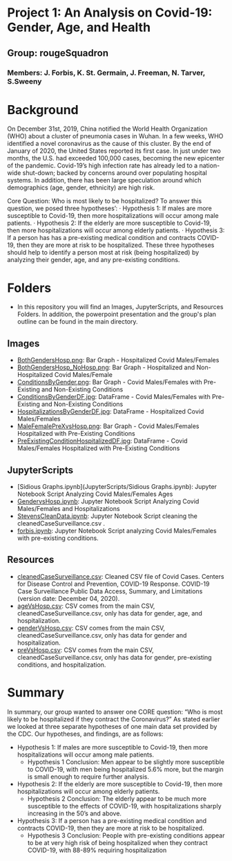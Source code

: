 # Project 1: An Analysis on Covid-19: Gender, Age, and Health

## Group: rougeSquadron
### Members: J. Forbis, K. St. Germain, J. Freeman, N. Tarver, S.Sweeny


# Background

On December 31st, 2019, China notified the World Health Organization (WHO) about a cluster of pneumonia cases in Wuhan. In a few weeks, WHO identified a novel coronavirus as the cause of this cluster. By the end of January of 2020, the United States reported its first case. In just under two months, the U.S. had exceeded 100,000 cases, becoming the new epicenter of the pandemic. Covid-19’s high infection rate has already led to a nation-wide shut-down; backed by concerns around over populating hospital systems. In addition, there has been large speculation around which demographics (age, gender, ethnicity) are high risk.

Core Question:
Who is most likely to be hospitalized?
To answer this question, we posed three hypotheses’:
·     Hypothesis 1: If males are more susceptible to Covid-19, then more hospitalizations will occur among male patients.
·     Hypothesis 2: If the elderly are more susceptible to Covid-19, then more hospitalizations will occur among elderly patients.
·     Hypothesis 3: If a person has has a pre-existing medical condition and contracts COVID-19, then they are more at risk to be hospitalized.
These three hypotheses should help to identify a person most at risk (being hospitalized) by analyzing their gender, age, and any pre-existing conditions.


# Folders
* In this repository you will find an Images, JupyterScripts, and Resources Folders. In addition, the powerpoint presentation and the group's plan outline can be found in the main directory.  

## Images

   * [BothGendersHosp.png](Images/BothGendersHosp.png): Bar Graph - Hospitalized Covid Males/Females
   * [BothGendersHosp_NoHosp.png](Images/BothGendersHosp_NoHosp.png): Bar Graph - Hospitalized and Non-Hospitalized Covid Males/Female
   * [ConditionsByGender.png](Images/ConditionsByGender.png): Bar Graph - Covid Males/Females with Pre-Existing and Non-Existing Conditions
   * [ConditionsByGenderDF.jpg](Images/ConditionsByGenderDF.jpg): DataFrame - Covid Males/Females with Pre-Existing and Non-Existing Conditions
   * [HospitalizationsByGenderDF.jpg](Images/HospitalizationsByGenderDF.jpg): DataFrame - Hospitalized Covid Males/Females
   * [MaleFemalePreXvsHosp.png](Images/MaleFemalePreXvsHosp.png): Bar Graph - Covid Males/Females Hospitalized with Pre-Existing Conditions
   * [PreExistingConditionHospitalizedDF.jpg](Images/PreExistingConditionHospitalizedDF.jpg): DataFrame - Covid Males/Females Hospitalized with Pre-Existing Conditions

## JupyterScripts

   * [Sidious Graphs.ipynb](JupyterScripts/Sidious Graphs.ipynb): Jupyter Notebook Script Analyzing Covid Males/Females Ages
   * [GendervsHosp.ipynb](JupyterScripts/GendervsHosp.ipynb): Jupyter Notebook Script Analyzing Covid Males/Females and Hospitalizations
   * [StevensCleanData.ipynb](JupyterScripts/StevensCleanData.ipynb): Jupyter Notebook Script cleaning the cleanedCaseSurveillance.csv . 
   * [forbis.ipynb](JupyterScripts/forbis.ipynb): Jupyter Notebook Script analyzing Covid Males/Females with pre-existing conditions. 
    
## Resources

   * [cleanedCaseSurveillance.csv](Resources/cleanedCaseSurveillance.csv): Cleaned CSV file of Covid Cases. Centers for Disease Control and Prevention, COVID-19 Response. COVID-19 Case Surveillance Public Data Access, Summary, and Limitations (version date: December 04, 2020).
   * [ageVsHosp.csv](Resources/ageVsHosp.csv): CSV comes from the main CSV, cleanedCaseSurveillance.csv, only has data for gender, age, and hospitalization. 
   * [genderVsHosp.csv](Resources/genderVsHosp.csv): CSV comes from the main CSV, cleanedCaseSurveillance.csv, only has data for gender and hospitalization. 
   * [preVsHosp.csv](Resources/preVsHosp.csv): CSV comes from the main CSV, cleanedCaseSurveillance.csv, only has data for gender, pre-existing conditions, and hospitalization. 

# Summary

In summary, our group wanted to answer one CORE question: “Who is most likely to be hospitalized if they contract the Coronavirus?” As stated earlier we looked at three separate hypotheses of one main data set provided by the CDC. Our hypotheses, and findings, are as follows:

   * Hypothesis 1: If males are more susceptible to Covid-19, then more hospitalizations will occur among male patients.
       * Hypothesis 1 Conclusion: Men appear to be slightly more susceptible to COVID-19, with men being hospitalized 5.6% more, but the margin is small enough to require further analysis.
   * Hypothesis 2: If the elderly are more susceptible to Covid-19, then more hospitalizations will occur among elderly patients.
       * Hypothesis 2 Conclusion: The elderly appear to be much more susceptible to the effects of COVID-19, with hospitalizations sharply increasing in the 50’s and above.
   * Hypothesis 3: If a person has a pre-existing medical condition and contracts COVID-19, then they are more at risk to be hospitalized.
       * Hypothesis 3 Conclusion: People with pre-existing conditions appear to be at very high risk of being hospitalized when they contract COVID-19, with 88-89% requiring hospitalization


